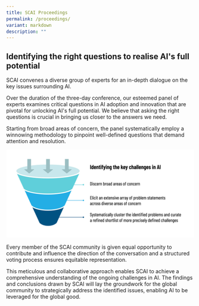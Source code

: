 ```yaml
---
title: SCAI Proceedings
permalink: /proceedings/
variant: markdown
description: ""
---
```

## Identifying the right questions to realise AI's full potential

SCAI convenes a diverse group of experts for an in-depth dialogue on the key issues surrounding AI. 

Over the duration of the three-day conference, our esteemed panel of experts examines critical questions in AI adoption and innovation that are pivotal for unlocking AI's full potential. We believe that asking the right questions is crucial in bringing us closer to the answers we need.

Starting from broad areas of concern, the panel systematically employ a winnowing methodology to pinpoint well-defined questions that demand attention and resolution.

![SCAI - Identifying the key challenges in AI](/images/Process/scai_approach.jpg)

Every member of the SCAI community is given equal opportunity to contribute and influence the direction of the conversation and a structured voting process ensures equitable representation.

This meticulous and collaborative approach enables SCAI to achieve a comprehensive understanding of the ongoing challenges in AI. The findings and conclusions drawn by SCAI will lay the groundwork for the global community to strategically address the identified issues, enabling AI to be leveraged for the global good.